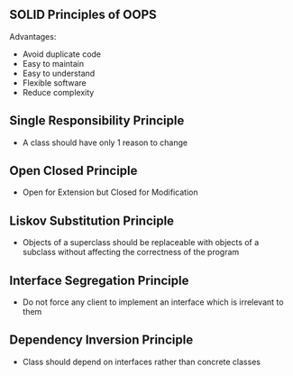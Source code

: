 ## SOLID Principles of OOPS

Advantages:
- Avoid duplicate code
- Easy to maintain
- Easy to understand
- Flexible software
- Reduce complexity

## Single Responsibility Principle
- A class should have only 1 reason to change

## Open Closed Principle
- Open for Extension but Closed for Modification

## Liskov Substitution Principle
- Objects of a superclass should be replaceable with objects of a subclass without affecting the correctness of the program

## Interface Segregation Principle
- Do not force any client to implement an interface which is irrelevant to them

## Dependency Inversion Principle
- Class should depend on interfaces rather than concrete classes